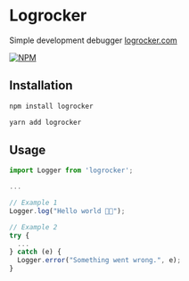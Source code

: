 # Logrocker
Simple development debugger
[logrocker.com](https://logrocker.com)

[![NPM](https://img.shields.io/npm/l/logrocker)](https://github.com/patrikmasiar/logrocker/blob/main/LICENSE)

## Installation
```bash
npm install logrocker
```
```bash
yarn add logrocker
```

## Usage
```javascript
import Logger from 'logrocker';

...

// Example 1
Logger.log("Hello world 👋🏻");

// Example 2
try {
  ...
} catch (e) {
  Logger.error("Something went wrong.", e);
}
```

